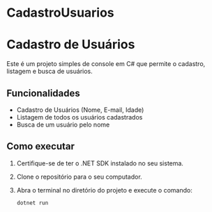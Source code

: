 # CadastroUsuarios
# Cadastro de Usuários

Este é um projeto simples de console em C# que permite o cadastro, listagem e busca de usuários.

## Funcionalidades

- Cadastro de Usuários (Nome, E-mail, Idade)
- Listagem de todos os usuários cadastrados
- Busca de um usuário pelo nome

## Como executar

1. Certifique-se de ter o .NET SDK instalado no seu sistema.
2. Clone o repositório para o seu computador.
3. Abra o terminal no diretório do projeto e execute o comando:

   ```bash
   dotnet run
